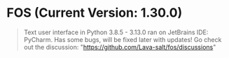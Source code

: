 # FOS (Current Version: 1.30.0)
> Text user interface in Python 3.8.5 - 3.13.0 ran on JetBrains IDE: PyCharm.
> Has some bugs, will be fixed later with updates!
> Go check out the discussion: "https://github.com/Lava-salt/fos/discussions"
